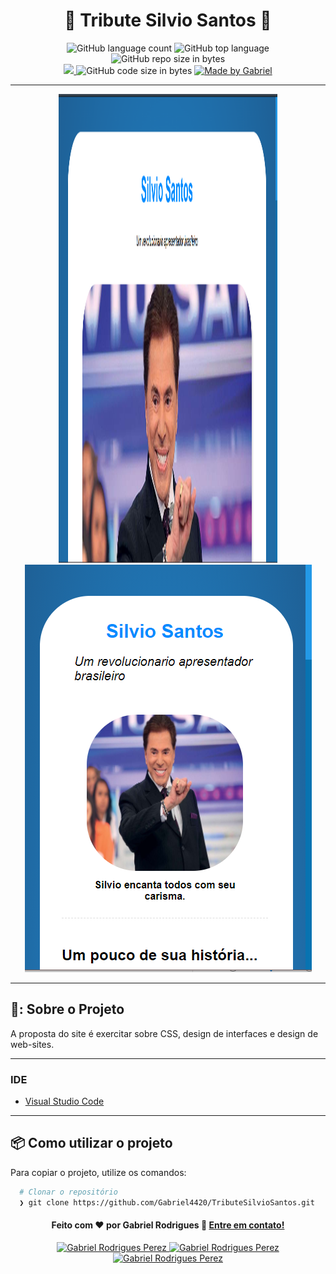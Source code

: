 <h1 align="center">
  🥇 Tribute Silvio Santos 🥇
</h1>

<p align="center">
   <img alt="GitHub language count" src="https://img.shields.io/github/languages/count/Gabriel4420/TributeSilvioSantos">

  <img alt="GitHub top language" src="https://img.shields.io/github/languages/top/Gabriel4420/TributeSilvioSantos?logo=html">

  <img alt="GitHub repo size in bytes" src="https://img.shields.io/github/repo-size/Gabriel4420/TributeSilvioSantos?color=green">

  <br>
  
  <a href="https://www.codacy.com/manual/Gabriel4420/TributeSilvioSantos?utm_source=github.com&amp;utm_medium=referral&amp;utm_content=Gabriel4420/TributeSilvioSantos&amp;utm_campaign=Badge_Grade">
    <img src="https://app.codacy.com/project/badge/Grade/6dd6b46abeb14e99935a2b9ac5c6ede2"/>
  </a>
  
  <img alt="GitHub code size in bytes" src="https://img.shields.io/github/last-commit/Gabriel4420/TributeSilvioSantos">


  <a href="https://www.linkedin.com/in/gabriel-rodrigues-perez-2069b072/">
    <img alt="Made by Gabriel" src="https://img.shields.io/badge/made%20by-Gabriel-%2304D361">
  </a>
</p>

---

<p align="center">
  <img alt="Gif da Aplicação" src="img/presentation.png" width=350 height=750 />
  <img alt="Gif da Aplicação" src="img/presentation2.png" />
</p>

---
## 🥇: Sobre o Projeto

A proposta do site é exercitar sobre CSS, design de interfaces e design de web-sites.

---


### IDE

  - [Visual Studio Code](https://code.visualstudio.com/)

---

## 📦️ Como utilizar o projeto

Para copiar o projeto, utilize os comandos:

```bash
  # Clonar o repositório
  ❯ git clone https://github.com/Gabriel4420/TributeSilvioSantos.git

```

<h4 align="center">
  Feito com ❤️ por Gabriel Rodrigues 👋️ <a href="mailto:gabriel_rodrigues_perez@hotmail.com">Entre em contato!</a>
</h4>

<p align="center">

  <a href="https://www.linkedin.com/in/gabriel-rodrigues-perez-2069b072/">
    <img alt="Gabriel Rodrigues Perez" src="https://img.shields.io/badge/LinkedIn-Gabriel_Rodrigues-0e76a8?style=flat&logoColor=white&logo=linkedin">
  </a>
  <a href="https://www.facebook.com/gabriel.rodrigues.perez">
    <img alt="Gabriel Rodrigues Perez" src="https://img.shields.io/badge/Facebook-Gabriel_Rodrigues-1778F2?style=flat&logoColor=white&logo=facebook">
  </a>
  <a href="https://www.instagram.com/gabriel_rodrigues_perez/">
    <img alt="Gabriel Rodrigues Perez" src="https://img.shields.io/badge/Instagram-@gabriel4420-833AB4?style=flat&logoColor=white&logo=instagram">
  </a>
  
  
</p>